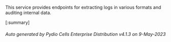 






This service provides endpoints for extracting logs in various formats and auditing internal data.

[:summary]

###### Auto generated by Pydio Cells Enterprise Distribution v4.1.3 on 9-May-2023
